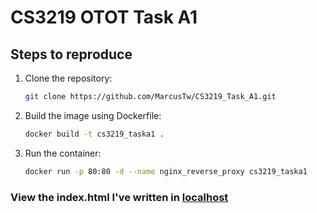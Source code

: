 # CS3219 OTOT Task A1

## Steps to reproduce
1. Clone the repository: <br>
   ```sh
   git clone https://github.com/MarcusTw/CS3219_Task_A1.git
   ```
2. Build the image using Dockerfile: <br>
   ```sh 
   docker build -t cs3219_taska1 .
   ```
3. Run the container: <br> 
   ```sh 
   docker run -p 80:80 -d --name nginx_reverse_proxy cs3219_taska1
   ```

### View the index.html I've written in [localhost](http://localhost/)
